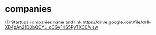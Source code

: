 # companies
(1) Startups companies name and link https://drive.google.com/file/d/1l-XB4pAn21DObQCYL_cCGyFKS5PyTXC0/view
